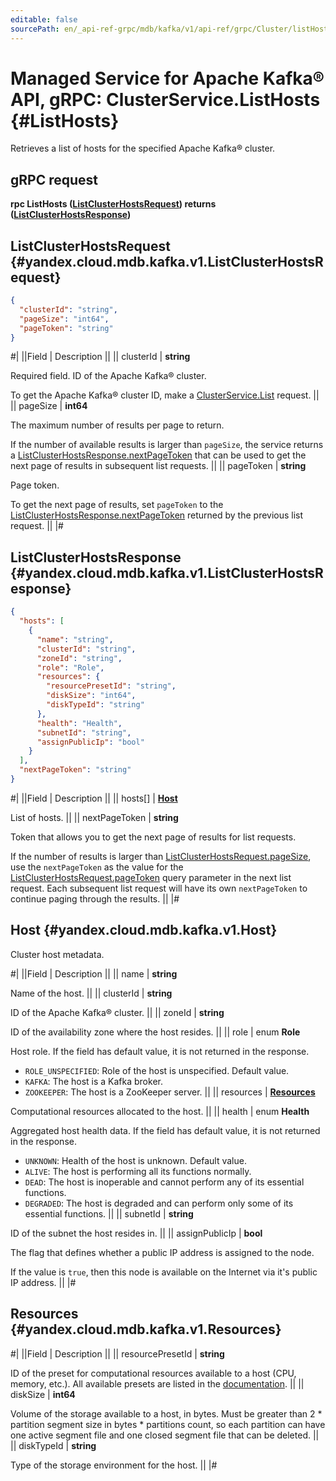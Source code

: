 ```yaml
---
editable: false
sourcePath: en/_api-ref-grpc/mdb/kafka/v1/api-ref/grpc/Cluster/listHosts.md
---
```


# Managed Service for Apache Kafka® API, gRPC: ClusterService.ListHosts {#ListHosts}

Retrieves a list of hosts for the specified Apache Kafka® cluster.

## gRPC request

**rpc ListHosts ([ListClusterHostsRequest](#yandex.cloud.mdb.kafka.v1.ListClusterHostsRequest)) returns ([ListClusterHostsResponse](#yandex.cloud.mdb.kafka.v1.ListClusterHostsResponse))**

## ListClusterHostsRequest {#yandex.cloud.mdb.kafka.v1.ListClusterHostsRequest}

```json
{
  "clusterId": "string",
  "pageSize": "int64",
  "pageToken": "string"
}
```

#|
||Field | Description ||
|| clusterId | **string**

Required field. ID of the Apache Kafka® cluster.

To get the Apache Kafka® cluster ID, make a [ClusterService.List](/docs/managed-kafka/api-ref/grpc/Cluster/list#List) request. ||
|| pageSize | **int64**

The maximum number of results per page to return.

If the number of available results is larger than `pageSize`, the service returns a [ListClusterHostsResponse.nextPageToken](#yandex.cloud.mdb.kafka.v1.ListClusterHostsResponse) that can be used to get the next page of results in subsequent list requests. ||
|| pageToken | **string**

Page token.

To get the next page of results, set `pageToken` to the [ListClusterHostsResponse.nextPageToken](#yandex.cloud.mdb.kafka.v1.ListClusterHostsResponse) returned by the previous list request. ||
|#

## ListClusterHostsResponse {#yandex.cloud.mdb.kafka.v1.ListClusterHostsResponse}

```json
{
  "hosts": [
    {
      "name": "string",
      "clusterId": "string",
      "zoneId": "string",
      "role": "Role",
      "resources": {
        "resourcePresetId": "string",
        "diskSize": "int64",
        "diskTypeId": "string"
      },
      "health": "Health",
      "subnetId": "string",
      "assignPublicIp": "bool"
    }
  ],
  "nextPageToken": "string"
}
```

#|
||Field | Description ||
|| hosts[] | **[Host](#yandex.cloud.mdb.kafka.v1.Host)**

List of hosts. ||
|| nextPageToken | **string**

Token that allows you to get the next page of results for list requests.

If the number of results is larger than [ListClusterHostsRequest.pageSize](#yandex.cloud.mdb.kafka.v1.ListClusterHostsRequest), use the `nextPageToken` as the value for the [ListClusterHostsRequest.pageToken](#yandex.cloud.mdb.kafka.v1.ListClusterHostsRequest) query parameter in the next list request.
Each subsequent list request will have its own `nextPageToken` to continue paging through the results. ||
|#

## Host {#yandex.cloud.mdb.kafka.v1.Host}

Cluster host metadata.

#|
||Field | Description ||
|| name | **string**

Name of the host. ||
|| clusterId | **string**

ID of the Apache Kafka® cluster. ||
|| zoneId | **string**

ID of the availability zone where the host resides. ||
|| role | enum **Role**

Host role. If the field has default value, it is not returned in the response.

- `ROLE_UNSPECIFIED`: Role of the host is unspecified. Default value.
- `KAFKA`: The host is a Kafka broker.
- `ZOOKEEPER`: The host is a ZooKeeper server. ||
|| resources | **[Resources](#yandex.cloud.mdb.kafka.v1.Resources)**

Computational resources allocated to the host. ||
|| health | enum **Health**

Aggregated host health data. If the field has default value, it is not returned in the response.

- `UNKNOWN`: Health of the host is unknown. Default value.
- `ALIVE`: The host is performing all its functions normally.
- `DEAD`: The host is inoperable and cannot perform any of its essential functions.
- `DEGRADED`: The host is degraded and can perform only some of its essential functions. ||
|| subnetId | **string**

ID of the subnet the host resides in. ||
|| assignPublicIp | **bool**

The flag that defines whether a public IP address is assigned to the node.

If the value is `true`, then this node is available on the Internet via it's public IP address. ||
|#

## Resources {#yandex.cloud.mdb.kafka.v1.Resources}

#|
||Field | Description ||
|| resourcePresetId | **string**

ID of the preset for computational resources available to a host (CPU, memory, etc.).
All available presets are listed in the [documentation](/docs/managed-kafka/concepts/instance-types). ||
|| diskSize | **int64**

Volume of the storage available to a host, in bytes. Must be greater than 2 * partition segment size in bytes * partitions count, so each partition can have one active segment file and one closed segment file that can be deleted. ||
|| diskTypeId | **string**

Type of the storage environment for the host. ||
|#